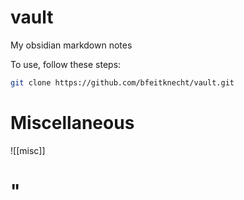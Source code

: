 
# vault

My obsidian markdown notes

To use, follow these steps:

```sh
git clone https://github.com/bfeitknecht/vault.git
```


# Miscellaneous
![[misc]]

# "
